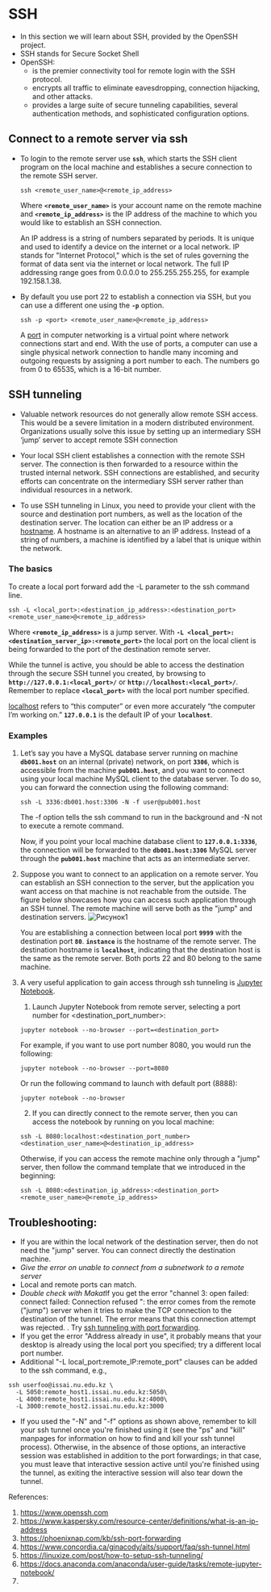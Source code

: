 # SSH 

   - In this section we will learn about SSH, provided by the OpenSSH project.
   - SSH stands for Secure Socket Shell
   - OpenSSH:
      - is the premier connectivity tool for remote login with the SSH protocol. 
      - encrypts all traffic to eliminate eavesdropping, connection hijacking, and other attacks. 
      - provides a large suite of secure tunneling capabilities, several authentication methods, and sophisticated configuration options.
   
   ## Connect to a remote server via ssh

   - To login to the remote server use **`ssh`**, which starts the SSH client program on the local machine and establishes a secure connection to the remote SSH server.
     
     ```
     ssh <remote_user_name>@<remote_ip_address>
     ```
     
     Where **`<remote_user_name>`** is your account name on the remote machine and **`<remote_ip_address>`** is the IP address of the machine to which you would like to establish an SSH connection.
     
     An IP address is a string of numbers separated by periods. It is unique and used to identify a device on the internet or a local network. IP stands for "Internet Protocol," which is the set of rules governing the format of data sent via the internet or local network. The full IP addressing range goes from 0.0.0.0 to 255.255.255.255, for example 192.158.1.38.
     
   - By default you use port 22 to establish a connection via SSH, but you can use a different one using the **`-p`** option.
     ```
     ssh -p <port> <remote_user_name>@<remote_ip_address>
     ```
     A [port](https://github.com/nomadicpeople/linux_tutorial/blob/main/docs/06-Networking/02-Ports.md) in computer networking is a virtual point where network connections start and end. With the use of ports, a computer can use a single physical network connection to handle many incoming and outgoing requests by assigning a port number to each. The numbers go from 0 to 65535, which is a 16-bit number.
     
   ## SSH tunneling
 - Valuable network resources do not generally allow remote SSH access. This would be a severe limitation in a modern distributed environment. Organizations usually solve this issue by setting up an intermediary SSH ‘jump’ server to accept remote SSH connection
   
 - Your local SSH client establishes a connection with the remote SSH server. The connection is then forwarded to a resource within the trusted internal network. SSH connections are established, and security efforts can concentrate on the intermediary SSH server rather than individual resources in a network.

 - To use SSH tunneling in Linux, you need to provide your client with the source and destination port numbers, as well as the location of the destination server. The location can either be an IP address or a [hostname](https://en.wikipedia.org/wiki/Hostname).  A hostname is an alternative to an IP address. Instead of a string of numbers, a machine is identified by a label that is unique within the network.
 
 ### The basics
 To create a local port forward add the -L parameter to the ssh command line.
 ```
 ssh -L <local_port>:<destination_ip_address>:<destination_port> <remote_user_name>@<remote_ip_address>
 
 ```
 Where **`<remote_ip_address>`** is a jump server.
 With **`-L <local_port>:<destination_server_ip>:<remote_port>`** the local port on the local client is being forwarded to the port of the destination remote server.
 
 While the tunnel is active, you should be able to access the destination through the secure SSH tunnel you created, by browsing to  **`http://127.0.0.1:<local_port>/`** or  **`http://localhost:<local_port>/`**. Remember to replace **`<local_port>`** with the local port number specified.

[localhost](https://www.hostinger.com/tutorials/what-is-localhost) refers to “this computer” or even more accurately “the computer I’m working on.” **`127.0.0.1`** is the default IP of your **`localhost`**.

   ### Examples
1. Let’s say you have a MySQL database server running on machine **`db001.host`** on an internal (private) network, on port **`3306`**, which is accessible from the machine **`pub001.host`**, and you want to connect using your local machine MySQL client to the database server. To do so, you can forward the connection using the following command:
   ```
   ssh -L 3336:db001.host:3306 -N -f user@pub001.host
   ```
   The -f option tells the ssh command to run in the background and -N not to execute a remote command. 

   Now, if you point your local machine database client to **`127.0.0.1:3336`**, the connection will be forwarded to the **`db001.host:3306`** MySQL server through the **`pub001.host`** machine that acts as an intermediate server. 



2. Suppose you want to connect to an application on a remote server. You can establish an SSH connection to the server, but the application you want access on that machine is not reachable from the outside. The figure below showcases how you can access such application through an SSH tunnel. The remote machine will serve both as the "jump" and destination servers. 
   ![Рисунок1](https://user-images.githubusercontent.com/73333051/141063533-927adc51-4135-4a92-af94-deffcc853c8d.png)

   You are establishing a connection between local port **`9999`** with the destination port  **`80`**. **`instance`** is the hostname of the remote server. The destination hostname is **`localhost`**, indicating that the destination host is the same as the remote server. Both ports 22 and 80 belong to the same machine.

3. A very useful application to gain access through ssh tunneling is [Jupyter Notebook](https://docs.anaconda.com/anaconda/user-guide/tasks/remote-jupyter-notebook/).
   1. Launch Jupyter Notebook from remote server, selecting a port number for <destination_port_number>:
   ```
   jupyter notebook --no-browser --port=<destination_port>
   ```
   For example, if you want to use port number 8080, you would run the following:
   ```
   jupyter notebook --no-browser --port=8080
   ```
   Or run the following command to launch with default port (8888):
   ```
   jupyter notebook --no-browser
   ```
   2. If you can directly connect to the remote server, then you can access the notebook by running on you local machine:
   ```
   ssh -L 8080:localhost:<destination_port_number> <destination_user_name>@<destination_ip_address>
   ```
   Otherwise, if you can access the remote machine only through a "jump" server, then follow the command template that we introduced in the beginning:
   ```
   ssh -L 8080:<destination_ip_address>:<destination_port> <remote_user_name>@<remote_ip_address>
   ```
   
 ## Troubleshooting:
 - If you are within the local network of the destination server, then do not need the "jump" server. You can connect directly the destination machine. 
 - *Give the error on unable to connect from a subnetwork to a remote server*
 - Local and remote ports can match.
 - *Double check with Makat*If you get the error "channel 3: open failed: connect failed: Connection refused ": the error comes from the remote ("jump") server when it tries to make the TCP connection to the destination of the tunnel. The error means that this connection attempt was rejected.  . Try [ssh tunneling with port forwarding](https://medium.com/@sankarshan7/how-to-run-jupyter-notebook-in-server-which-is-at-multi-hop-distance-a02bc8e78314).
 - If you get the error "Address already in use", it probably means that your desktop is already using the local port you specified; try a different local port number.
 - Additional "-L local_port:remote_IP:remote_port" clauses can be added to the ssh command, e.g.,
 ```
 ssh userfoo@issai.nu.edu.kz \
   -L 5050:remote_host1.issai.nu.edu.kz:5050\
   -L 4000:remote_host1.issai.nu.edu.kz:4000\
   -L 3000:remote_host2.issai.nu.edu.kz:3000
   ```
 - If you used the "-N" and "-f" options as shown above, remember to kill your ssh tunnel once you're finished using it (see the "ps" and "kill" manpages for information on how to find and kill your ssh tunnel process). Otherwise, in the absence of those options, an interactive session was established in addition to the port forwardings; in that case, you must leave that interactive session active until you're finished using the tunnel, as exiting the interactive session will also tear down the tunnel.
 

References:
1. https://www.openssh.com
2. https://www.kaspersky.com/resource-center/definitions/what-is-an-ip-address
3. https://phoenixnap.com/kb/ssh-port-forwarding
4. https://www.concordia.ca/ginacody/aits/support/faq/ssh-tunnel.html
5. https://linuxize.com/post/how-to-setup-ssh-tunneling/
6. https://docs.anaconda.com/anaconda/user-guide/tasks/remote-jupyter-notebook/
7. 
